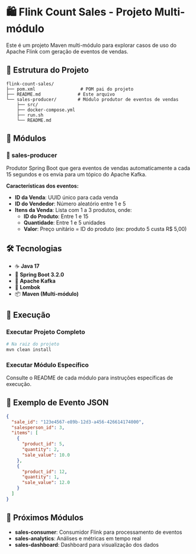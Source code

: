 # 🛍️ Flink Count Sales - Projeto Multi-módulo

Este é um projeto Maven multi-módulo para explorar casos de uso do Apache Flink com geração de eventos de vendas.

## 📁 Estrutura do Projeto

```
flink-count-sales/
├── pom.xml                 # POM pai do projeto
├── README.md              # Este arquivo
└── sales-producer/        # Módulo produtor de eventos de vendas
    ├── src/
    ├── docker-compose.yml
    ├── run.sh
    └── README.md
```

## 🧩 Módulos

### 📡 sales-producer
Produtor Spring Boot que gera eventos de vendas automaticamente a cada 15 segundos e os envia para um tópico do Apache Kafka.

**Características dos eventos:**
- **ID da Venda**: UUID único para cada venda
- **ID do Vendedor**: Número aleatório entre 1 e 5
- **Itens da Venda**: Lista com 1 a 3 produtos, onde:
  - **ID do Produto**: Entre 1 e 15
  - **Quantidade**: Entre 1 e 5 unidades
  - **Valor**: Preço unitário = ID do produto (ex: produto 5 custa R$ 5,00)

## 🛠️ Tecnologias

- ☕ **Java 17**
- 🚀 **Spring Boot 3.2.0**
- 📡 **Apache Kafka**
- 🔧 **Lombok**
- 📦 **Maven (Multi-módulo)**

## 🚀 Execução

### Executar Projeto Completo
```bash
# Na raiz do projeto
mvn clean install
```

### Executar Módulo Específico
Consulte o README de cada módulo para instruções específicas de execução.

## 📝 Exemplo de Evento JSON

```json
{
  "sale_id": "123e4567-e89b-12d3-a456-426614174000",
  "salesperson_id": 3,
  "items": [
    {
      "product_id": 5,
      "quantity": 2,
      "sale_value": 10.0
    },
    {
      "product_id": 12,
      "quantity": 1,
      "sale_value": 12.0
    }
  ]
}
```

## 🔮 Próximos Módulos

- **sales-consumer**: Consumidor Flink para processamento de eventos
- **sales-analytics**: Análises e métricas em tempo real
- **sales-dashboard**: Dashboard para visualização dos dados